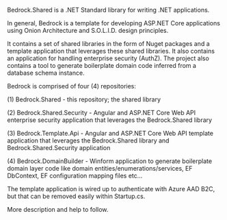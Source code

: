 Bedrock.Shared is a .NET Standard library for writing .NET applications.

In general, Bedrock is a template for developing ASP.NET Core applications using Onion Architecture and S.O.L.I.D. design principles.

It contains a set of shared libraries in the form of Nuget packages and a template application that leverages these shared libraries.  It also contains an application for handling enterprise security (AuthZ).  The project also contains a tool to generate boilerplate domain code inferred from a database schema instance. 

Bedrock is comprised of four (4) repositories:

(1)  Bedrock.Shared -  this repository; the shared library

(2)  Bedrock.Shared.Security -  Angular and ASP.NET Core Web API enterprise security application that leverages the Bedrock.Shared library

(3)  Bedrock.Template.Api -  Angular and ASP.NET Core Web API template application that leverages the Bedrock.Shared library and Bedrock.Shared.Security application

(4)  Bedrock.DomainBuilder - Winform application to generate boilerplate domain layer code like domain entities/enumerations/services, EF DbContext, EF configuration mapping files etc...

The template application is wired up to authenticate with Azure AAD B2C, but that can be removed easily within Startup.cs.

More description and help to follow.
